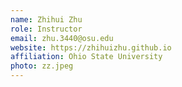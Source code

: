 ```yaml
---
name: Zhihui Zhu
role: Instructor
email: zhu.3440@osu.edu
website: https://zhihuizhu.github.io
affiliation: Ohio State University
photo: zz.jpeg
---
```

